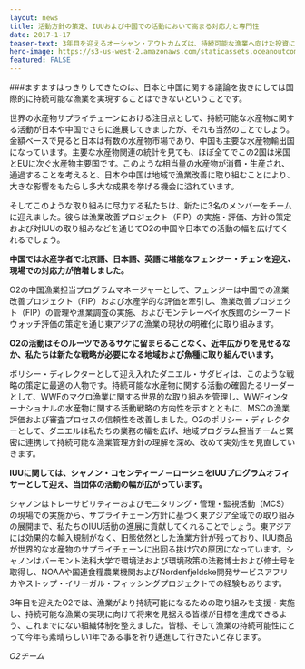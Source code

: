 ```yaml
---
layout: news
title: 活動方針の策定、IUUおよび中国での活動において高まる対応力と専門性
date: 2017-1-17
teaser-text: 3年目を迎えるオーシャン・アウトカムズは、持続可能な漁業へ向けた投資に対して最も大きな成果が上がる水産物の分野において自らの対応力と専門性を高め続けます。
hero-image: https://s3-us-west-2.amazonaws.com/staticassets.oceanoutcomes.org/news+and+analysis/hero+images/iuu-china-policy-expansion-hero.jpg
featured: FALSE
---
```

###ますますはっきりしてきたのは、日本と中国に関する議論を抜きにしては国際的に持続可能な漁業を実現することはできないということです。

世界の水産物サプライチェーンにおける注目点として、持続可能な水産物に関する活動が日本や中国でさらに進展してきましたが、それも当然のことでしょう。金額ベースで見ると日本は有数の水産物市場であり、中国も主要な水産物輸出国になっています。主要な水産物関連の統計を見ても、ほぼ全てでこの2国は米国とEUに次ぐ水産物主要国です。このような相当量の水産物が消費・生産され、通過することを考えると、日本や中国は地域で漁業改善に取り組むことにより、大きな影響をもたらし多大な成果を挙げる機会に溢れています。

そしてこのような取り組みに尽力する私たちは、新たに3名のメンバーをチームに迎えました。彼らは漁業改善プロジェクト（FIP）の実施・評価、方針の策定および対IUUの取り組みなどを通じてO2の中国や日本での活動の幅を広げてくれるでしょう。

**中国では水産学者で北京語、日本語、英語に堪能なフェンジー・チェンを迎え、現場での対応力が倍増しました。**

O2の中国漁業担当プログラムマネージャーとして、フェンジーは中国での漁業改善プロジェクト（FIP）および水産学的な評価を牽引し、漁業改善プロジェクト（FIP）の管理や漁業調査の実施、およびモンテレーベイ水族館のシーフードウォッチ評価の策定を通じ東アジアの漁業の現状の明確化に取り組みます。

**O2の活動はそのルーツであるサケに留まらることなく、近年広がりを見せるなか、私たちは新たな戦略が必要になる地域および魚種に取り組んでいます。**

ポリシー・ディレクターとして迎え入れたダニエル・サダビィは、このような戦略の策定に最適の人物です。持続可能な水産物に関する活動の確固たるリーダーとして、WWFのマグロ漁業に関する世界的な取り組みを管理し、WWFインターナショナルの水産物に関する活動戦略の方向性を示すとともに、MSCの漁業評価および審査プロセスの信頼性を改善しました。O2のポリシー・ディレクターとして、ダニエルは私たちの業務の幅を広げ、地域プログラム担当チームと緊密に連携して持続可能な漁業管理方針の理解を深め、改めて実効性を見直していきます。

**IUUに関しては、シャノン・コセンティーノ－ローシュをIUUプログラムオフィサーとして迎え、当団体の活動の幅が広がっています。**

シャノンはトレーサビリティーおよびモニタリング・管理・監視活動（MCS）の現場での実施から、サプライチェーン方針に基づく東アジア全域での取り組みの展開まで、私たちのIUU活動の進展に貢献してくれることでしょう。東アジアには効果的な輸入規制がなく、旧態依然とした漁業方針が残っており、IUU商品が世界的な水産物のサプライチェーンに出回る抜け穴の原因になっています。シャノンはバーモント法科大学で環境法および環境政策の法務博士および修士号を取得し、NOAAや国連食糧農業機関およびNordenfjeldske開発サービスアフリカやストップ・イリーガル・フィッシングプロジェクトでの経験もあります。

3年目を迎えたO2では、漁業がより持続可能になるための取り組みを支援・実施し、持続可能な漁業の実現に向けて将来を見据える皆様が目標を達成できるよう、これまでにない組織体制を整えました。皆様、そして漁業の持続可能性にとって今年も素晴らしい1年である事を祈り邁進して行きたいと存じます。

 *O2チーム*
